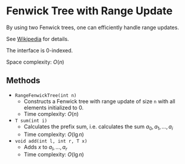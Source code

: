 # Fenwick Tree with Range Update

By using two Fenwick trees, one can efficiently handle range updates.

See [Wikipedia](https://en.wikipedia.org/wiki/Fenwick_tree) for details.

The interface is 0-indexed.

Space complexity: $O(n)$

## Methods

- `RangeFenwickTree(int n)`
    - Constructs a Fenwick tree with range update of size `n` with all elements initialized to $0$.
    - Time complexity: $O(n)$
- `T sum(int i)`
    - Calculates the prefix sum, i.e. calculates the sum $a_0, a_1, \dots, a_i$
    - Time complexity: $O(\lg n)$
- `void add(int l, int r, T x)`
    - Adds $x$ to $a_l, \dots, a_r$
    - Time complexity: $O(\lg n)$